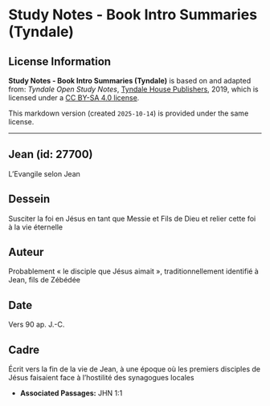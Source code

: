# Study Notes - Book Intro Summaries (Tyndale)

## License Information

**Study Notes - Book Intro Summaries (Tyndale)** is based on and adapted from: _Tyndale Open Study Notes_, [Tyndale House Publishers](https://tyndaleopenresources.com/), 2019, which is licensed under a [CC BY-SA 4.0 license](https://creativecommons.org/licenses/by-sa/4.0/legalcode.en).

This markdown version (created `2025-10-14`) is provided under the same license.



--------------------------------

## Jean (id: 27700)

L’Evangile selon Jean

Dessein
-------

Susciter la foi en Jésus en tant que Messie et Fils de Dieu et relier cette foi à la vie éternelle

Auteur
------

Probablement « le disciple que Jésus aimait », traditionnellement identifié à Jean, fils de Zébédée

Date
----

Vers 90 ap. J.\-C.

Cadre
-----

Écrit vers la fin de la vie de Jean, à une époque où les premiers disciples de Jésus faisaient face à l’hostilité des synagogues locales

* **Associated Passages:** JHN 1:1

